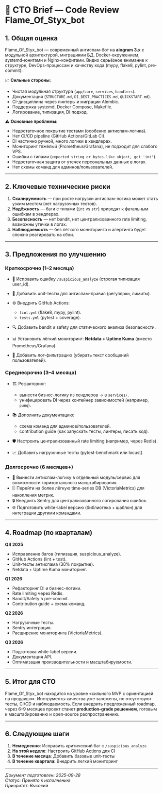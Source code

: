 # 📑 CTO Brief — Code Review Flame_Of_Styx_bot

## 1. Общая оценка

Flame_Of_Styx_bot — современный антиспам-бот на **aiogram 3.x** с модульной архитектурой, миграциями БД, Docker-окружением, systemd-юнитами и Nginx-конфигами. Видно серьёзное внимание к структуре, DevOps-процессам и качеству кода (mypy, flake8, pylint, pre-commit).

📈 **Сильные стороны:**

* Чистая модульная структура (`app/core`, `services`, `handlers`).
* Документация (`STRUCTURE.md`, `DI_BEST_PRACTICES.md`, `QUICKSTART.md`).
* CI-дисциплина через линтеры и миграции Alembic.
* Поддержка systemd, Docker Compose, Makefile.
* Логирование, типизация, DI подход.

⚠️ **Основные проблемы:**

* Недостаточное покрытие тестами (особенно антиспам-логика).
* Нет CI/CD pipeline (GitHub Actions/GitLab CI).
* DI частично ручной, много логики в хендлерах.
* Мониторинг тяжёлый (Prometheus/Grafana), не подходит для слабого VPS.
* Ошибки с типами (`expected string or bytes-like object, got 'int'`).
* Недостаточная защита от утечек персональных данных в логах.
* Нет схемы команд для админов/пользователей.

---

## 2. Ключевые технические риски

1. **Скалируемость** — при росте нагрузки антиспам-логика может стать узким местом (нет нагрузочных тестов).
2. **Надёжность** — баги с типами (`int` vs `str`) приводят к фатальным ошибкам в хендлерах.
3. **Безопасность** — нет bandit, нет централизованного rate limiting, возможны утечки в логах.
4. **Наблюдаемость** — без лёгкого мониторинга и алертинга будет сложно реагировать на сбои.

---

## 3. Предложения по улучшению

### Краткосрочно (1–2 месяца)

* 🔧 Исправить ошибку `/suspicious_analyze` (строгая типизация user_id).
* 🧪 Добавить unit-тесты для антиспам-правил (регулярки, лимиты).
* ⚙️ Внедрить GitHub Actions:

  * `lint.yml` (flake8, mypy, pylint).
  * `tests.yml` (pytest + coverage).
* 🔍 Добавить bandit и safety для статического анализа безопасности.
* 📊 Установить лёгкий мониторинг: **Netdata + Uptime Kuma** (вместо Prometheus/Grafana).
* 📜 Добавить лог-фильтрацию (убирать текст сообщений пользователей).

### Среднесрочно (3–4 месяца)

* 🏗️ Рефакторинг:

  * вынести бизнес-логику из хендлеров → в `services/`.
  * унифицировать DI через контейнер зависимостей (например, `punq`).
* 📚 Дополнить документацию:

  * схема команд для админов/пользователей.
  * contribution guide (как запускать тесты, линтеры, писать код).
* 🛡️ Настроить централизованный rate limiting (например, через Redis).
* 📈 Добавить нагрузочные тесты (pytest-benchmark или locust).

### Долгосрочно (6 месяцев+)

* 🚀 Вынести антиспам-логику в отдельный модуль/сервис для возможности горизонтального масштабирования.
* 🗄️ Перейти на более лёгкую time-series DB (VictoriaMetrics) для накопления метрик.
* 🔒 Внедрить Sentry для централизованного логирования ошибок.
* 🌐 Подготовить white-label версию (библиотека + шаблон) для интеграции другими командами.

---

## 4. Roadmap (по кварталам)

**Q4 2025**

* Исправление багов (типизация, suspicious_analyze).
* GitHub Actions (lint + test).
* Unit-тесты антиспама (30% покрытие).
* Netdata + Uptime Kuma мониторинг.

**Q1 2026**

* Рефакторинг DI и бизнес-логики.
* Rate limiting через Redis.
* Bandit/Safety в pre-commit.
* Contribution guide + схема команд.

**Q2 2026**

* Нагрузочные тесты.
* Sentry интеграция.
* Расширение мониторинга (VictoriaMetrics).

**Q3 2026**

* Подготовка white-label версии.
* Документация API.
* Оптимизация производительности и масштабируемости.

---

## 5. Итог для CTO

Flame_Of_Styx_bot находится на уровне «сильного MVP с ориентацией на продакшн». Инструменты качества уже заложены, но отсутствуют тесты, CI/CD и наблюдаемость. Если внедрить предложенный roadmap, через 6–9 месяцев проект станет **production-grade решением**, готовым к масштабированию и open-source распространению.

---

## 6. Следующие шаги

1. **Немедленно**: Исправить критический баг с `/suspicious_analyze`
2. **На этой неделе**: Настроить GitHub Actions для CI
3. **В течение месяца**: Добавить базовые unit-тесты
4. **В течение квартала**: Внедрить легкий мониторинг

---

*Документ подготовлен: 2025-09-28*  
*Статус: Принято к исполнению*  
*Приоритет: Высокий*

